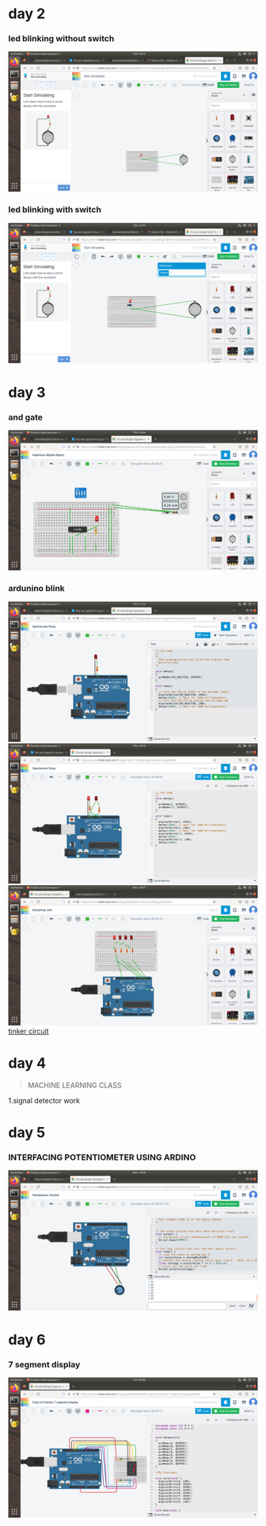 # day 2
### led blinking without switch
![no loading](https://github.com/vivek445566123/internship/blob/main/Screenshot%20from%202023-05-09%2012-12-06.png)
### led blinking with switch
![no loading](https://github.com/vivek445566123/internship/blob/main/Screenshot%20from%202023-05-09%2012-32-41.png)
# day 3
### and gate
![no loading](https://github.com/vivek445566123/internship/blob/main/Screenshot%20from%202023-05-11%2010-44-20.png)
### ardunino blink
![no loading](https://github.com/vivek445566123/internship/blob/main/Screenshot%20from%202023-05-11%2011-12-11.png)
![no loading](https://github.com/vivek445566123/internship/blob/main/Screenshot%20from%202023-05-11%2014-18-35.png)
![no loading](https://github.com/vivek445566123/internship/blob/main/Screenshot%20from%202023-05-15%2014-07-34.png)
[tinker circuit](https://www.tinkercad.com/things/4WutSqH1nOg-smashing-jofo/editel)
# day 4
>MACHINE LEARNING CLASS 
>
1.signal detector work
# day 5
### INTERFACING POTENTIOMETER USING ARDINO
![no loading](https://github.com/vivek445566123/internship/blob/main/Screenshot%20from%202023-05-15%2014-30-15.png)
# day 6
### 7 segment display
![no loading](https://github.com/vivek445566123/internship/blob/main/Screenshot%20from%202023-05-16%2009-28-48.png)
